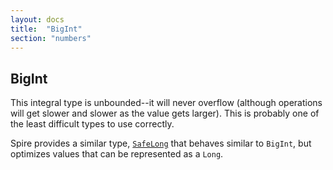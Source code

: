 ```yaml
---
layout: docs
title:  "BigInt"
section: "numbers"
---
```


## BigInt

This integral type is unbounded--it will never overflow (although operations
will get slower and slower as the value gets larger). This is probably one of
the least difficult types to use correctly.

Spire provides a similar type, [`SafeLong`](safelong.html) that behaves similar
to `BigInt`, but optimizes values that can be represented as a `Long`.
